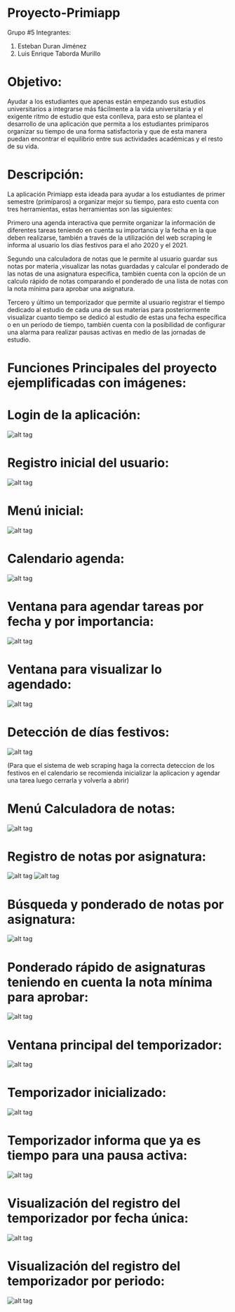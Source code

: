 # Proyecto-Primiapp

Grupo #5
Integrantes:
1. Esteban Duran Jiménez
2. Luis Enrique Taborda Murillo

# Objetivo:
Ayudar a los estudiantes que apenas están empezando sus estudios universitarios a integrarse más fácilmente a la vida universitaria y el exigente ritmo de estudio que esta conlleva, para esto se plantea el desarrollo de una aplicación que permita a los estudiantes primíparos organizar su tiempo de una forma satisfactoria y que de esta manera puedan encontrar el equilibrio entre sus actividades académicas y el resto de su vida.

# Descripción:
La aplicación Primiapp esta ideada para ayudar a los estudiantes de primer semestre (primíparos) a organizar mejor su tiempo, para esto cuenta con tres herramientas, estas herramientas son las siguientes:

Primero una agenda interactiva que permite organizar la información de diferentes tareas teniendo en cuenta su importancia y la fecha en la que deben realizarse, también a través de la utilización  del web scraping le informa al usuario los días festivos para el año 2020 y el 2021.

Segundo una calculadora de notas que le permite al usuario guardar sus notas por materia ,visualizar las notas guardadas y calcular el ponderado de las notas de una asignatura especifica, también cuenta con la opción de un calculo rápido de notas comparando el ponderado de una lista de notas con la nota mínima para aprobar una asignatura.

Tercero y último un temporizador que permite al usuario registrar el tiempo dedicado al estudio de cada una de sus materias para posteriormente visualizar cuanto tiempo se dedicó al estudio de estas una fecha específica o en un periodo de tiempo, también cuenta con la posibilidad de configurar una alarma para realizar pausas activas en medio de las jornadas de estudio.

# Funciones Principales del proyecto ejemplificadas con imágenes:







# Login de la aplicación:

![alt tag](https://github.com/eduran777/Proyecto-Primiapp/blob/main/Primiapp_Imagenes/Login.PNG?raw=true) 

# Registro inicial del usuario:

![alt tag](https://github.com/eduran777/Proyecto-Primiapp/blob/main/Primiapp_Imagenes/Se%20un%20primi%20amigo%20(registro).PNG?raw=true) 

# Menú inicial:

![alt tag](https://github.com/eduran777/Proyecto-Primiapp/blob/main/Primiapp_Imagenes/08b5c217-ea19-44fc-a5d8-b41dbc581153.jpeg?raw=true) 

# Calendario agenda:

![alt tag](https://github.com/eduran777/Proyecto-Primiapp/blob/main/Primiapp_Imagenes/Agenda%20-Calendario.PNG?raw=true)

# Ventana para agendar tareas por fecha y por importancia:

![alt tag](https://github.com/eduran777/Proyecto-Primiapp/blob/main/Primiapp_Imagenes/Guardando.PNG?raw=true)

# Ventana para visualizar lo agendado:

![alt tag](https://github.com/eduran777/Proyecto-Primiapp/blob/main/Primiapp_Imagenes/Agendado.PNG?raw=true)


# Detección de días festivos:

![alt tag](https://github.com/eduran777/Proyecto-Primiapp/blob/main/Primiapp_Imagenes/fc49dfdf-c1e4-4613-a166-32a674728468.jpeg?raw=true)

(Para que el sistema de web scraping haga la correcta deteccion de los festivos en el calendario se recomienda inicializar la aplicacion y agendar una tarea luego cerrarla y volverla a abrir)



# Menú Calculadora de notas:

![alt tag](https://github.com/eduran777/Proyecto-Primiapp/blob/main/Primiapp_Imagenes/Menu%20de%20notas.PNG?raw=true)

# Registro de notas por asignatura:

![alt tag](https://github.com/eduran777/Proyecto-Primiapp/blob/main/Primiapp_Imagenes/Notas%20por%20materia.PNG?raw=true)
![alt tag](https://github.com/eduran777/Proyecto-Primiapp/blob/main/Primiapp_Imagenes/Registro%20Notas.PNG?raw=true)

# Búsqueda y ponderado de notas por asignatura:

![alt tag](https://github.com/eduran777/Proyecto-Primiapp/blob/main/Primiapp_Imagenes/Ponderaro%20y%20busqueda.PNG?raw=true)

# Ponderado rápido de asignaturas teniendo en cuenta la nota mínima para aprobar:

![alt tag](https://github.com/eduran777/Proyecto-Primiapp/blob/main/Primiapp_Imagenes/Ponderado%20rapido.PNG?raw=true)

# Ventana principal del temporizador:

![alt tag](https://github.com/eduran777/Proyecto-Primiapp/blob/main/Primiapp_Imagenes/Temporizador.PNG?raw=true)

# Temporizador inicializado:

![alt tag](https://github.com/eduran777/Proyecto-Primiapp/blob/main/Primiapp_Imagenes/Temporizador%202.PNG?raw=true)

# Temporizador informa que ya es tiempo para una pausa activa:

![alt tag](https://github.com/eduran777/Proyecto-Primiapp/blob/main/Primiapp_Imagenes/Ya%20puede%20tomar%20un%20descanso.PNG?raw=true)

# Visualización del registro del temporizador por fecha única:

![alt tag](https://github.com/eduran777/Proyecto-Primiapp/blob/main/Primiapp_Imagenes/Temporizado%20registro%202.PNG?raw=true)


# Visualización del registro del temporizador por periodo:

![alt tag](https://github.com/eduran777/Proyecto-Primiapp/blob/main/Primiapp_Imagenes/Registro%20temeporizdor%20IDS.PNG?raw)





























